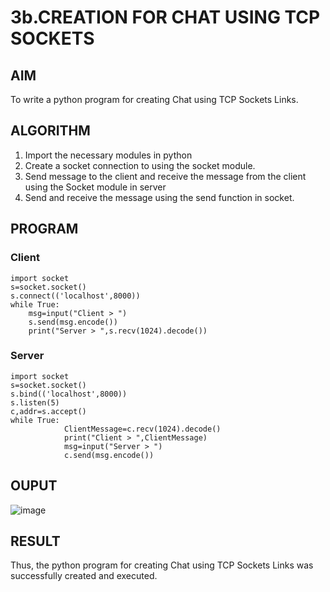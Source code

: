 # 3b.CREATION FOR CHAT USING TCP SOCKETS
## AIM
To write a python program for creating Chat using TCP Sockets Links.
## ALGORITHM 
1. Import the necessary modules in python
2. Create a socket connection to using the socket module.
3. Send message to the client and receive the message from the client using the Socket module in
 server
4. Send and receive the message using the send function in socket.
## PROGRAM
### Client 
```
import socket 
s=socket.socket() 
s.connect(('localhost',8000)) 
while True: 
    msg=input("Client > ") 
    s.send(msg.encode()) 
    print("Server > ",s.recv(1024).decode()) 
```
### Server
```
import socket 
s=socket.socket() 
s.bind(('localhost',8000)) 
s.listen(5) 
c,addr=s.accept() 
while True: 
            ClientMessage=c.recv(1024).decode() 
            print("Client > ",ClientMessage) 
            msg=input("Server > ") 
            c.send(msg.encode())
```
## OUPUT
![image](https://github.com/SivaramakrishnanBaskar/3b_CHAT_USING_TCP_SOCKETS/assets/119476322/1d097394-8438-4a74-9c89-fe4162797c94)

## RESULT
Thus, the python program for creating Chat using TCP Sockets Links was successfully 
created and executed.
